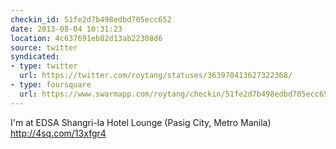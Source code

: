 ```yaml
---
checkin_id: 51fe2d7b498edbd705ecc652
date: 2013-08-04 10:31:23
location: 4c637691eb82d13ab22308d6
source: twitter
syndicated:
- type: twitter
  url: https://twitter.com/roytang/statuses/363970413627322368/
- type: foursquare
  url: https://www.swarmapp.com/roytang/checkin/51fe2d7b498edbd705ecc652
---
```


I'm at EDSA Shangri-la Hotel Lounge (Pasig City, Metro Manila) http://4sq.com/13xfgr4